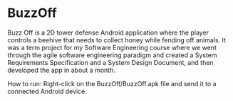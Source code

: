 # BuzzOff

Buzz Off is a 2D tower defense Android application where the player controls a beehive that needs to collect honey while fending off animals. It was a term project for my Software Engineering course where we went through the agile software engineering paradigm and created a System Requirements Specification and a System Design Document, and then developed the app in about a month.

How to run: Right-click on the BuzzOff/BuzzOff.apk file and send it to a connected Android device.
